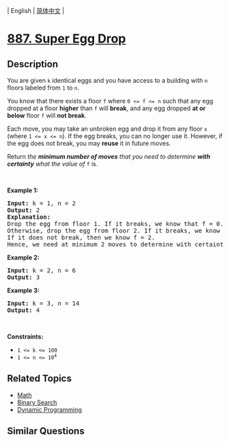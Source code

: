 
| English | [简体中文](README.md) |

# [887. Super Egg Drop](https://leetcode-cn.com/problems/super-egg-drop/)

## Description

<p>You are given <code>k</code> identical eggs and you have access to a building with <code>n</code> floors labeled from <code>1</code> to <code>n</code>.</p>

<p>You know that there exists a floor <code>f</code> where <code>0 &lt;= f &lt;= n</code> such that any egg dropped at a floor <strong>higher</strong> than <code>f</code> will <strong>break</strong>, and any egg dropped <strong>at or below</strong> floor <code>f</code> will <strong>not break</strong>.</p>

<p>Each move, you may take an unbroken egg and drop it from any floor <code>x</code> (where <code>1 &lt;= x &lt;= n</code>). If the egg breaks, you can no longer use it. However, if the egg does not break, you may <strong>reuse</strong> it in future moves.</p>

<p>Return <em>the <strong>minimum number of moves</strong> that you need to determine <strong>with certainty</strong> what the value of </em><code>f</code> is.</p>

<p>&nbsp;</p>
<p><strong>Example 1:</strong></p>

<pre>
<strong>Input:</strong> k = 1, n = 2
<strong>Output:</strong> 2
<strong>Explanation: </strong>
Drop the egg from floor 1. If it breaks, we know that f = 0.
Otherwise, drop the egg from floor 2. If it breaks, we know that f = 1.
If it does not break, then we know f = 2.
Hence, we need at minimum 2 moves to determine with certainty what the value of f is.
</pre>

<p><strong>Example 2:</strong></p>

<pre>
<strong>Input:</strong> k = 2, n = 6
<strong>Output:</strong> 3
</pre>

<p><strong>Example 3:</strong></p>

<pre>
<strong>Input:</strong> k = 3, n = 14
<strong>Output:</strong> 4
</pre>

<p>&nbsp;</p>
<p><strong>Constraints:</strong></p>

<ul>
	<li><code>1 &lt;= k &lt;= 100</code></li>
	<li><code>1 &lt;= n &lt;= 10<sup>4</sup></code></li>
</ul>


## Related Topics

- [Math](https://leetcode-cn.com/tag/math)
- [Binary Search](https://leetcode-cn.com/tag/binary-search)
- [Dynamic Programming](https://leetcode-cn.com/tag/dynamic-programming)

## Similar Questions


